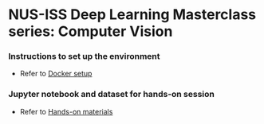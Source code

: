 # NUS-ISS Deep Learning Masterclass series: Computer Vision

### Instructions to set up the environment

* Refer to [Docker setup](Docker_setup.md)

### Jupyter notebook and dataset for hands-on session

* Refer to [Hands-on materials](/HandsOn)